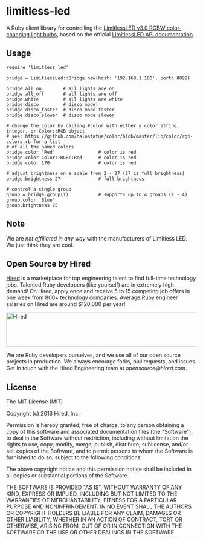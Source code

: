 limitless-led
=============

A Ruby client library for controlling the [LimitlessLED v3.0 RGBW color-changing light bulbs](http://www.limitlessled.com/),
based on the official [LimitlessLED API documentation](http://www.limitlessled.com/dev/).

## Usage
    require 'limitless_led'
    
    bridge = LimitlessLed::Bridge.new(host: '192.168.1.100', port: 8899)
    
    bridge.all_on        # all lights are on
    bridge.all_off       # all lights are off
    bridge.white         # all lights are white
    bridge.disco         # disco mode!
    bridge.disco_faster  # disco mode faster
    bridge.disco_slower  # disco mode slower

    # change the color by calling #color with either a color string, integer, or Color::RGB object
    # see: https://github.com/halostatue/color/blob/master/lib/color/rgb-colors.rb for a list
    # of all the named colors
    bridge.color 'Red'                # color is red
    bridge.color Color::RGB::Red      # color is red
    bridge.color 170                  # color is red

    # adjust brightness on a scale from 2 - 27 (27 is full brightness)
    bridge.brightness 27              # full brightness

    # control a single group
    group = bridge.group(1)           # supports up to 4 groups (1 - 4)
    group.color 'Blue'
    group.brightness 25

    
## Note

We are *not affiliated in any way* with the manufacturers of Limitless LED. We just think they are cool.

## Open Source by Hired

[Hired](https://hired.com/?utm_source=opensource&utm_medium=limitless-led&utm_campaign=readme) is a marketplace for top engineering talent to find full-time technology jobs. Talented Ruby developers (like yourself) are in extremely high demand! On Hired, apply once and receive 5 to 15 competing job offers in one week from 800+ technology companies. Average Ruby engineer salaries on Hired are around $120,000 per year!

<a href="https://hired.com/?utm_source=opensource&utm_medium=limitless-led&utm_campaign=readme-banner" target="_blank">
<img src="https://dmrxx81gnj0ct.cloudfront.net/public/hired-banner-light-1-728x90.png" alt="Hired" width="728" height="90" align="center"/>
</a>

We are Ruby developers ourselves, and we use all of our open source projects in production. We always encourge forks, pull requests, and issues. Get in touch with the Hired Engineering team at _opensource@hired.com_.


## License

The MIT License (MIT)

Copyright (c) 2013 Hired, Inc.

Permission is hereby granted, free of charge, to any person obtaining a copy of
this software and associated documentation files (the "Software"), to deal in
the Software without restriction, including without limitation the rights to
use, copy, modify, merge, publish, distribute, sublicense, and/or sell copies of
the Software, and to permit persons to whom the Software is furnished to do so,
subject to the following conditions:

The above copyright notice and this permission notice shall be included in all
copies or substantial portions of the Software.

THE SOFTWARE IS PROVIDED "AS IS", WITHOUT WARRANTY OF ANY KIND, EXPRESS OR
IMPLIED, INCLUDING BUT NOT LIMITED TO THE WARRANTIES OF MERCHANTABILITY, FITNESS
FOR A PARTICULAR PURPOSE AND NONINFRINGEMENT. IN NO EVENT SHALL THE AUTHORS OR
COPYRIGHT HOLDERS BE LIABLE FOR ANY CLAIM, DAMAGES OR OTHER LIABILITY, WHETHER
IN AN ACTION OF CONTRACT, TORT OR OTHERWISE, ARISING FROM, OUT OF OR IN
CONNECTION WITH THE SOFTWARE OR THE USE OR OTHER DEALINGS IN THE SOFTWARE.

